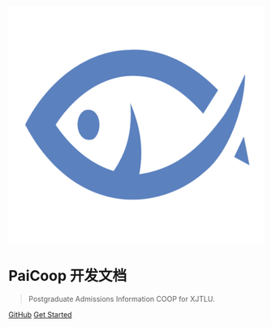 ![logo](/logo/logo.png ':size=130x130')

# PaiCoop 开发文档

> Postgraduate Admissions Information COOP for XJTLU.


[GitHub](https://github.com/PaiCoop/PaiCoop)
[Get Started](#PaiCoop)
